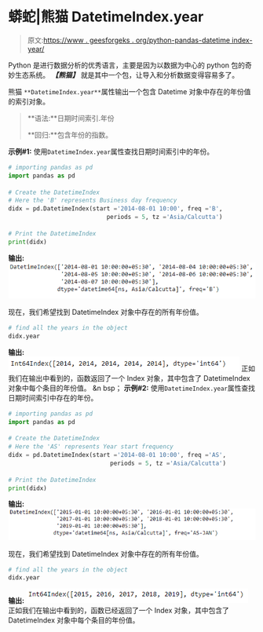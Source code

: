 # 蟒蛇|熊猫 DatetimeIndex.year

> 原文:[https://www . geesforgeks . org/python-pandas-datetime index-year/](https://www.geeksforgeeks.org/python-pandas-datetimeindex-year/)

Python 是进行数据分析的优秀语言，主要是因为以数据为中心的 python 包的奇妙生态系统。 ***【熊猫】*** 就是其中一个包，让导入和分析数据变得容易多了。

熊猫 `**DatetimeIndex.year**`属性输出一个包含 Datetime 对象中存在的年份值的索引对象。

> **语法:**日期时间索引.年份
> 
> **回归:**包含年份的指数。

**示例#1:** 使用`DatetimeIndex.year`属性查找日期时间索引中的年份。

```py
# importing pandas as pd
import pandas as pd

# Create the DatetimeIndex
# Here the 'B' represents Business day frequency
didx = pd.DatetimeIndex(start ='2014-08-01 10:00', freq ='B', 
                            periods = 5, tz ='Asia/Calcutta')

# Print the DatetimeIndex
print(didx)
```

**输出:**
![](img/fb5cee318b25af4ccc7b0cabf477cdd5.png)

现在，我们希望找到 DatetimeIndex 对象中存在的所有年份值。

```py
# find all the years in the object
didx.year
```

**输出:**
![](img/d50c7a76152617fcdd8c0eb394c751ea.png)
正如我们在输出中看到的，函数返回了一个 Index 对象，其中包含了 DatetimeIndex 对象中每个条目的年份值。
&n bsp；
**示例#2:** 使用`DatetimeIndex.year`属性查找日期时间索引中存在的年份。

```py
# importing pandas as pd
import pandas as pd

# Create the DatetimeIndex
# Here the 'AS' represents Year start frequency
didx = pd.DatetimeIndex(start ='2014-08-01 10:00', freq ='AS', 
                             periods = 5, tz ='Asia/Calcutta')

# Print the DatetimeIndex
print(didx)
```

**输出:**
![](img/cc09a6262c71afc7b13e348b5f8c0691.png)

现在，我们希望找到 DatetimeIndex 对象中存在的所有年份值。

```py
# find all the years in the object
didx.year
```

**输出:**
![](img/9ef6e51643a1b134f7602c352c386f18.png)
正如我们在输出中看到的，函数已经返回了一个 Index 对象，其中包含了 DatetimeIndex 对象中每个条目的年份值。